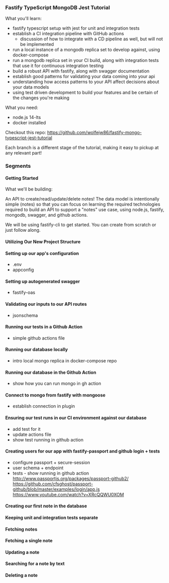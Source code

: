 ### Fastify TypeScript MongoDB Jest Tutorial

What you'll learn:

- fastify typescript setup with jest for unit and integration tests
- establish a CI integration pipeline with GitHub actions
    - discussion of how to integrate with a CD pipeline as well, but will not be implemented
- run a local instance of a mongodb replica set to develop against, using docker-compose
- run a mongodb replica set in your CI build, along with integration tests that use it for continuous integration testing
- build a robust API with fastify, along with swagger documentation
- establish good patterns for validating your data coming into your api
- understanding how access patterns to your API affect decisions about your data models
- using test driven development to build your features and be certain of the changes you're making

What you need:

- node.js 14-lts
- docker installed

Checkout this repo:
https://github.com/wolfejw86/fastify-mongo-typescript-jest-tutorial

Each branch is a different stage of the tutorial, making it easy to pickup at any relevant part!


### Segments

#### Getting Started

What we'll be building:

An API to create/read/update/delete notes! The data model is intentionally simple (notes) so that you can focus on learning the required technologies required to build an API to support a "notes" use case, using node.js, fastify, mongodb, swagger, and github actions.

We will be using fastify-cli to get started. You can create from scratch or just follow along.

#### Utilizing Our New Project Structure

#### Setting up our app's configuration
- .env
- appconfig

#### Setting up autogenerated swagger
- fastify-oas

#### Validating our inputs to our API routes
- jsonschema

#### Running our tests in a Github Action
- simple github actions file

#### Running our database locally
- intro local mongo replica in docker-compose repo

#### Running our database in the Github Action
- show how you can run mongo in gh action

#### Connect to mongo from fastify with mongoose
- establish connection in plugin

#### Ensuring our test runs in our CI environment against our database
- add test for it
- update actions file
- show test running in github action


#### Creating users for our app with fastify-passport and github login + tests
- configure passport + secure-session
- user schema + endpoint
- tests - show running in github action
http://www.passportjs.org/packages/passport-github2/
https://github.com/cfsghost/passport-github/blob/master/examples/login/app.js
https://www.youtube.com/watch?v=XRcQQWU0XOM


#### Creating our first note in the database

#### Keeping unit and integration tests separate

#### Fetching notes

#### Fetching a single note

#### Updating a note

#### Searching for a note by text

#### Deleting a note